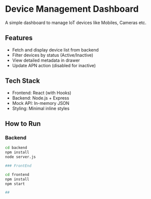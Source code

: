 # Device Management Dashboard

A simple dashboard to manage IoT devices like Mobiles, Cameras etc.

## Features

- Fetch and display device list from backend
- Filter devices by status (Active/Inactive)
- View detailed metadata in drawer
- Update APN action (disabled for inactive)

## Tech Stack

- Frontend: React (with Hooks)
- Backend: Node.js + Express
- Mock API: In-memory JSON
- Styling: Minimal inline styles

## How to Run

### Backend
```bash
cd backend
npm install
node server.js

### FrontEnd

cd frontend
npm install
npm start

##
